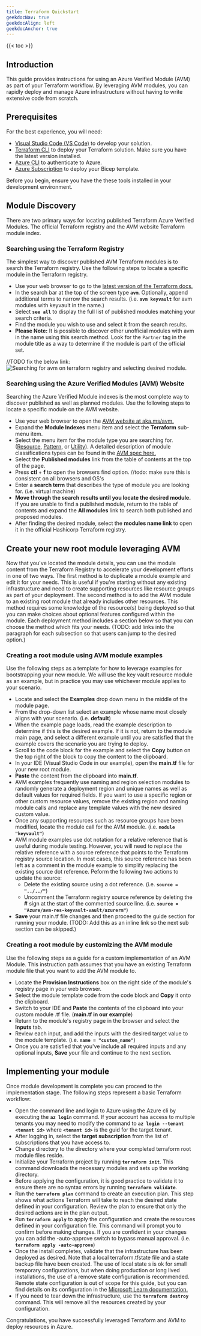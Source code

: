 ```yaml
---
title: Terraform Quickstart
geekdocNav: true
geekdocAlign: left
geekdocAnchor: true
---
```


{{< toc >}}

## Introduction

This guide provides instructions for using an Azure Verified Module (AVM) as part of your Terraform workflow. By leveraging AVM modules, you can rapidly deploy and manage Azure infrastructure without having to write extensive code from scratch.

## Prerequisites

For the best experience, you will need:

- [Visual Studio Code (VS Code)](https://code.visualstudio.com/download) to develop your solution.
- [Terraform CLI](https://developer.hashicorp.com/terraform/install) to deploy your Terraform solution. Make sure you have the latest version installed.
- [Azure CLI](https://learn.microsoft.com/en-us/cli/azure/install-azure-cli) to authenticate to Azure.
- [Azure Subscription](https://learn.microsoft.com/en-us/azure/cloud-adoption-framework/ready/considerations/fundamental-concepts) to deploy your Bicep template.

Before you begin, ensure you have the these tools installed in your development environment.

  <!-- - A recent version of the Terraform binaries installed. Official instructions for installing Terraform can be found on the official [Hashicorp installation page.](https://developer.hashicorp.com/terraform/install)
  - An Integrated Development Environment(IDE) application similar to Visual Studio Code for developing your module. Visual Studio Code will be used in these instructions and setup instructions for it can be found in the [product documentation here](https://code.visualstudio.com/docs/setup/setup-overview). //TODO: do we want to call out specific extensions that make using terraform easier?
  - A recent version of the Azure Command Line Interface(CLI) application. Terraform uses the Azure CLI to authenticate to Azure.  Installation instructions for the CLI can be found in the [Microsoft Learn documentation here.](https://learn.microsoft.com/en-us/cli/azure/install-azure-cli) -->

## Module Discovery

There are two primary ways for locating published Terraform Azure Verified Modules. The official Terraform registry and the AVM website Terraform module index.

### Searching using the Terraform Registry

The simplest way to discover published AVM Terraform modules is to search the Terraform registry. Use the following steps to locate a specific module in the Terraform registry.

- Use your web browser to go to the [latest version of the Terraform docs.](https://registry.terraform.io/providers/hashicorp/azurerm/latest/docs)
- In the search bar at the top of the screen type **`avm`**. Optionally, append additional terms to narrow the search results. (i.e. **`avm keyvault`** for avm modules with keyvault in the name.)
- Select **`see all`** to display the full list of published modules matching your search criteria.
- Find the module you wish to use and select it from the search results.
- **Please Note:** It is possible to discover other unofficial modules with avm in the name using this search method.  Look for the `Partner` tag in the module title as a way to determine if the module is part of the official set.

//TODO fix the below link:
![Searching for avm on terraform registry and selecting desired module.](/Azure-Verified-Modules/img/usage/quickstart/terraform/avm-tf-search-4-4.gif)

### Searching using the Azure Verified Modules (AVM) Website

Searching the Azure Verified Module indexes is the most complete way to discover published as well as planned modules. Use the following steps to locate a specific module on the AVM website.

- Use your web browser to open the [AVM website at aka.ms/avm.](https://aka.ms/avm)
- Expand the **Module Indexes** menu item and select the **Terraform** sub-menu item.
- Select the menu item for the module type you are searching for. ([Resource](https://azure.github.io/Azure-Verified-Modules/indexes/terraform/tf-resource-modules/), [Pattern](https://azure.github.io/Azure-Verified-Modules/indexes/terraform/tf-pattern-modules/), or [Utility](https://azure.github.io/Azure-Verified-Modules/indexes/terraform/tf-utility-modules/)).  A detailed description of module classifications types can be found in the [AVM spec here.](https://azure.github.io/Azure-Verified-Modules/specs/shared/module-classifications/)
- Select the **Published modules** link from the table of contents at the top of the page.
- Press **ctl** + **f** to open the browsers find option. //todo: make sure this is consistent on all browsers and OS's
- Enter a **search term** that describes the type of module you are looking for. (i.e. virtual machine)
- **Move through the search results until you locate the desired module.**  If you are unable to find a published module, return to the table of contents and expand the **All modules** link to search both published and proposed modules.
- After finding the desired module, select the **modules name link** to open it in the official Hashicorp Terraform registry.

## Create your new root module leveraging AVM

Now that you've located the module details, you can use the module content from the Terraform Registry to accelerate your development efforts in one of two ways. The first method is to duplicate a module example and edit it for your needs. This is useful if you're starting without any existing infrastructure and need to create supporting resources like resource groups as part of your deployment. The second method is to add the AVM module to an existing root module that already includes other resources. This method requires some knowledge of the resource(s) being deployed so that you can make choices about optional features configured within the module. Each deployment method includes a section below so that you can choose the method which fits your needs. (TODO: add links into the paragraph for each subsection so that users can jump to the desired option.)

### Creating a root module using AVM module examples

Use the following steps as a template for how to leverage examples for bootstrapping your new module. We will use the key vault resource module as an example, but in practice you may use whichever module applies to your scenario.

- Locate and select the **Examples** drop down menu in the middle of the module page.
- From the drop-down list select an example whose name most closely aligns with your scenario. (i.e. **default**)
- When the example page loads, read the example description to determine if this is the desired example. If it is not, return to the module main page, and select a different example until you are satisfied that the example covers the scenario you are trying to deploy.
- Scroll to the code block for the example and select the **Copy** button on the top right of the block to copy the content to the clipboard.
- In your IDE (Visual Studio Code in our example), open the **main.tf** file for your new root module.
- **Paste** the content from the clipboard into **main.tf**.
- AVM examples frequently use naming and region selection modules to randomly generate a deployment region and unique names as well as default values for required fields. If you want to use a specific region or other custom resource values, remove the existing region and naming module calls and replace any template values with the new desired custom value.
- Once any supporting resources such as resource groups have been modified, locate the module call for the AVM module. (i.e. **`module "keyvault"`**)
- AVM module examples use dot notation for a relative reference that is useful during module testing. However, you will need to replace the relative reference with a source reference that points to the Terraform registry source location. In most cases, this source reference has been left as a comment in the module example to simplify replacing the existing source dot reference. Peform the following two actions to update the source:
  - Delete the existing source using a dot reference. (i.e. **`source = "../../"`**)
  - Uncomment the Terraform registry source reference by deleting the **#** sign at the start of the commented source line.  (i.e. **`source = "Azure/avm-res-keyvault-vault/azurerm"`**)
- **Save** your main.tf file changes and then proceed to the guide section for running your module. (TODO: Add this as an inline link so the next sub section can be skipped.)

### Creating a root module by customizing the AVM module

Use the following steps as a guide for a custom implementation of an AVM Module. This instruction path assumes that you have an existing Terraform module file that you want to add the AVM module to.

- Locate the **Provision Instructions** box on the right side of the module's registry page in your web browser.
- Select the module template code from the code block and **Copy** it onto the clipboard.
- Switch to your IDE and **Paste** the contents of the clipboard into your custom module .tf file. (**main.tf in our example**)
- Return to the module's registry page in the browser and select the **Inputs** tab.
- Review each input, and add the inputs with the desired target value to the module template. (i.e. **`name = "custom_name"`**)
- Once you are satisfied that you've include all required inputs and any optional inputs, **Save** your file and continue to the next section.

## Implementing your module

Once module development is complete you can proceed to the implementation stage.  The following steps represent a basic Terraform workflow:

- Open the command line and login to Azure using the Azure cli by executing the **`az login`** command. If your account has access to multiple tenants you may need to modify the command to **`az login --tenant <tenant id>`** where **`<tenant id>`** is the guid for the target tenant.
- After logging in, select the **target subscription** from the list of subscriptions that you have access to.
- Change directory to the directory where your completed terraform root module files reside.
- Initialize your Terraform project by running **`terraform init`**. This command downloads the necessary modules and sets up the working directory.
- Before applying the configuration, it is good practice to validate it to ensure there are no syntax errors by running **`terraform validate`**.
- Run the **`terraform plan`** command to create an execution plan. This step shows what actions Terraform will take to reach the desired state defined in your configuration. Review the plan to ensure that only the desired actions are in the plan output.
- Run **`terraform apply`** to apply the configuration and create the resources defined in your configuration file. This command will prompt you to confirm before making changes. If you are confident in your changes you can add the -auto-approve switch to bypass manual approval.  (i.e. **`terraform apply -auto-approve`**)
- Once the install completes, validate that the infrastructure has been deployed as desired. Note that a local terraform.tfstate file and a state backup file have been created. The use of local state s is ok for small temporary configurations, but when doing production or long lived installations, the use of a remove state configuration is recommended. Remote state configuration is out of scope for this guide, but you can find details on its configuration in the [Microsoft Learn documentation.](https://learn.microsoft.com/en-us/azure/developer/terraform/store-state-in-azure-storage?tabs=azure-cli)
- If you need to tear down the infrastructure, use the **`terraform destroy`** command. This will remove all the resources created by your configuration.

Congratulations, you have successfully leveraged Terraform and AVM to deploy resources in Azure.
